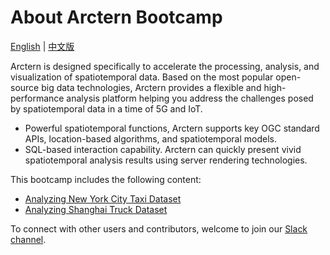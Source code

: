 # About Arctern Bootcamp

[English](README.md) | [中文版](CN_README.md)

Arctern is designed specifically to accelerate the processing, analysis, and visualization of spatiotemporal data. Based on the most popular open-source big data technologies, Arctern provides a flexible and high-performance analysis platform helping you address the challenges posed by spatiotemporal data in a time of 5G and IoT.

- Powerful spatiotemporal functions, Arctern supports key OGC standard APIs, location-based algorithms, and spatiotemporal models.
- SQL-based interaction capability. Arctern can quickly present vivid spatiotemporal analysis results using server rendering technologies.



This bootcamp includes the following content:

- [Analyzing New York City Taxi Dataset](./nytaxi_en)
- [Analyzing Shanghai Truck Dataset](./shtruck_en)

To connect with other users and contributors, welcome to join our [Slack channel](https://join.slack.com/t/arctern-io/shared_invite/zt-e0yxka0h-RIo1spnKyLQhdwfWwygjYA).
